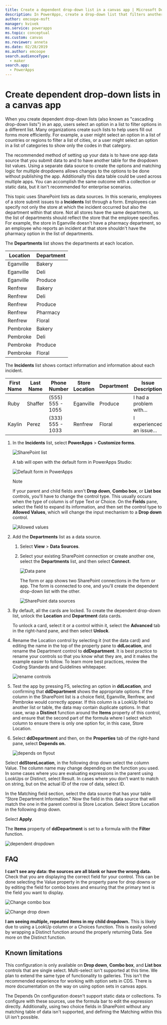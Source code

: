 ```yaml
---
title: Create a dependent drop-down list in a canvas app | Microsoft Docs
description: In PowerApps, create a drop-down list that filters another drop-down list in a canvas app.
author: emcoope-msft
manager: kvivek
ms.service: powerapps
ms.topic: conceptual
ms.custom: canvas
ms.reviewer: anneta
ms.date: 02/28/2019
ms.author: emcoope
search.audienceType: 
  - maker
search.app: 
  - PowerApps
---
```

# Create dependent drop-down lists in a canvas app

When you create dependent drop-down lists (also known as "cascading drop-down lists") in an app, users select an option in a list to filter options in a different list. Many organizations create such lists to help users fill out forms more efficiently. For example, a user might select an option in a list of countries or regions to filter a list of cities, or a user might select an option in a list of categories to show only the codes in that category.

The recommended method of setting up your data is to have one app data source that you submit data to and to have another table for the dropdown list values. Using a separate data source to create the options and matching logic for multiple dropdowns allows changes to the options to be done without publishing the app. Additionally this data table could be used across multiple apps. You can accomplish the same outcome with a collection or static data, but it isn't recommended for enterprise scenarios.

This topic uses SharePoint lists as data sources. In this scenario, employees of a store submit issues to a **Incidents** list through a form. Employees can specify not only the store at which the incident occurred but also the department within that store. Not all stores have the same departments, so the list of departments should reflect the store that the employee specifies. For example, the store in Eganville doesn't have a pharmacy department, so an employee who reports an incident at that store shouldn't have the pharmacy option in the list of departments.

The **Departments** list shows the departments at each location.

| Location | Department |
|----------------|------------------|
| Eganville      | Bakery           |
| Eganville      | Deli             |
| Eganville      | Produce          |
| Renfrew        | Bakery           |
| Renfrew        | Deli             |
| Renfrew        | Produce          |
| Renfrew        | Pharmacy         |
| Renfrew        | Floral           |
| Pembroke       | Bakery           |
| Pembroke       | Deli             |
| Pembroke       | Produce          |
| Pembroke       | Floral           |

The **Incidents** list shows contact information and information about each incident.

| First Name | Last Name | Phone Number     | Store Location | Department | Issue Description       | Date      |
|------------|-----------|------------------|----------------|------------|-------------------------|-----------|
| Ruby       | Shaffer   | (555) 555 - 1055 | Eganville      | Produce    | I had a problem with…   | 2/12/2019 |
| Kaylin     | Perez     | (333) 555 - 1033 | Renfrew        | Floral     | I experienced an issue… | 2/13/2019 |

1. In the **Incidents** list, select **PowerApps** > **Customize forms**.

    ![SharePoint list](./media/dependent-drop-down-lists/store_incidents_createform.png)

    A tab will open with the default form in PowerApps Studio:

    ![Default form in PowerApps](./media/dependent-drop-down-lists/default-form.png)

    > [!NOTE]
    > If your parent and child fields aren't **Drop down**, **Combo box**, or **List box** controls, you'll have to change the control type. This usually occurs when the type of column is of type Text or Choice. On the **Fields** pane, select the field to expand its information, and then set the control type to **Allowed Values**, which will change the input mechanism to a **Drop down** control.

    ![Allowed values](./media/dependent-drop-down-lists/field-type-allowed-values.png)

1. Add the **Departments** list as a data source.

    1. Select **View** > **Data Sources**.

    1. Select your existing SharePoint connection or create another one, select the **Departments** list, and then select **Connect**.

        ![Data pane](./media/dependent-drop-down-lists/sp-datapane.png)

        The form or app shows two SharePoint connections in the form or app. The form is connected to one, and you'll create the dependent drop-down list with the other.

        ![SharePoint data sources](./media/dependent-drop-down-lists/datasources.png)

1. By default, all the cards are locked. To create the dependent drop-down list, unlock the **Location** and **Department** data cards.

    To unlock a card, select it or a control within it, select the **Advanced** tab in the right-hand pane, and then select **Unlock**.

1. Rename the Location control by selecting it (not the data card) and editing the name in the top of the property pane to **ddLocation**, and rename the Department control to **ddDepartment**. It is best practice to rename your controls so that you know what they are, and it makes the example easier to follow. To learn more best practices, review the Coding Standards and Guidelines whitepaper.

    ![rename controls](./media/dependent-drop-down-lists/rename-control.png)

1. Test the app by pressing F5, selecting an option in  **ddLocation**, and confirming that **ddDepartment** shows the appropriate options. If the column in the SharePoint list is a choice field, Eganville, Renfrew, and Pembroke would correctly appear. If this column is a LookUp field to another list or table, the data may contain duplicate options. In that case, wrap a **Distinct** function around the **Items** property of this control, and ensure that the second part of the formula where I select which column to ensure there is only one option for, in this case, Store Location.

1. Select **ddDepartment** and then, on the **Properties** tab of the right-hand pane, select **Depends on.**

    ![depends on flyout](./media/dependent-drop-down-lists/dependson.png)

Select **ddStoreLocation**, in the following drop down select the column Value. The column name may change depending on the function you used. In some cases where you are evaluating expressions in the parent using LookUps or Distinct, select Result. In cases where you don’t want to match on string, but on the actual ID of the row of data, select ID.

In the Matching field section, select the data source that has your table “Store Department Information." Now the field in this data source that will match the one in the parent control is Store Location. Select Store Location in the following drop down.

Select **Apply**.

The **Items** property of **ddDepartment** is set to a formula with the **Filter** function.

![dependent dropdown](./media/dependent-drop-down-lists/dddropdowns.gif)

## FAQ

**I can’t see any data: the sources are all blank or have the wrong data.**
Check that you are displaying the correct field for your control. This can be done selecting the Value property in the property pane for drop downs or by editing the field for combo boxes and ensuring that the primary text is the field you want to display.

![Change combo box](./media/dependent-drop-down-lists/combo-box-display-field.png)

![Change drop down](./media/dependent-drop-down-lists/drop-down-display-field.png)

**I am seeing multiple, repeated items in my child dropdown.**
This is likely due to using a LookUp column or a Choices function. This is easily solved by wrapping a Distinct function around the properly returning Data. See more on the Distinct function.

## Known limitations

This configuration is only available on **Drop down**, **Combo box**, and **List box** controls that are single select. Multi-select isn't supported at this time. We plan to extend the same type of functionality to galleries. This isn't the recommended experience for working with option sets in CDS. There is more documentation on the way on using option sets in canvas apps.

The Depends On configuration doesn't support static data or collections. To configure with these sources, use the formula bar to edit the expression directly. Additionally, using two choice fields in SharePoint without any matching table of data isn't supported, and defining the Matching within this UI isn't possible.